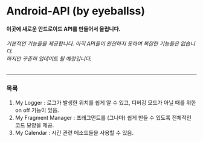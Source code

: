 Android-API (by eyeballss)
===========


#### 이곳에 새로운 안드로이드 API를 만들어서 올립니다.
###### 기본적인 기능들을 제공합니다. 아직 API들이 완전하지 못하여 복잡한 기능들은 없습니다. <br> 하지만 꾸준히 업데이트 될 예정입니다.

- - -

### 목록


1. My Logger : 로그가 발생한 위치를 쉽게 알 수 있고, 디버깅 모드가 아닐 때를 위한 on off 기능이 있음.
2. My Fragment Manager : 프래그먼트를 (그나마) 쉽게 만들 수 있도록 전체적인 코드 모양을 제공.
3. My Calendar : 시간 관련 메소드들을 사용할 수 있음.
